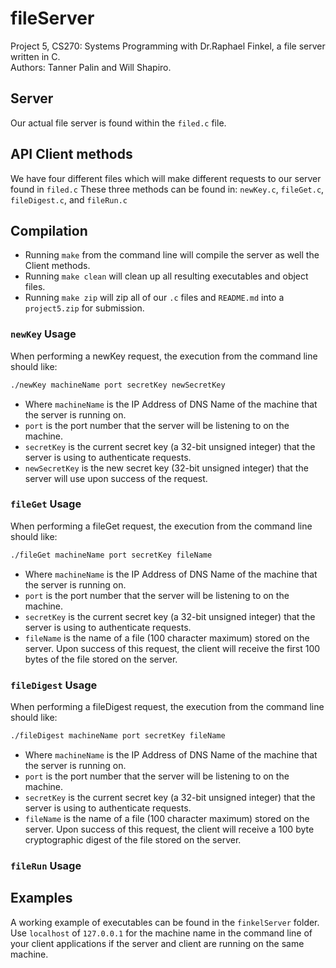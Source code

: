 # fileServer
Project 5, CS270: Systems Programming with Dr.Raphael Finkel, a file server written in C.<br/> Authors: Tanner Palin and Will Shapiro.

## Server
Our actual file server is found within the `filed.c` file.

## API Client methods
We have four different files which will make different requests to our server found in `filed.c`
These three methods can be found in: `newKey.c`, `fileGet.c`, `fileDigest.c`, and `fileRun.c`

## Compilation
* Running `make` from the command line will compile the server as well the Client methods.
* Running `make clean` will clean up all resulting executables and object files.
* Running `make zip` will zip all of our `.c` files and `README.md` into a `project5.zip` for submission.

### `newKey` Usage
When performing a newKey request, the execution from the command line should like:
```bash
./newKey machineName port secretKey newSecretKey
```
* Where `machineName` is the IP Address of DNS Name of the machine that the server is running on.
* `port` is the port number that the server will be listening to on the machine.
* `secretKey` is the current secret key (a 32-bit unsigned integer) that the server is using to authenticate requests.
* `newSecretKey` is the new secret key (32-bit unsigned integer) that the server will use upon success of the request.


### `fileGet` Usage
When performing a fileGet request, the execution from the command line should like:
```bash
./fileGet machineName port secretKey fileName
```
* Where `machineName` is the IP Address of DNS Name of the machine that the server is running on.<br/>
* `port` is the port number that the server will be listening to on the machine.
* `secretKey` is the current secret key (a 32-bit unsigned integer) that the server is using to authenticate requests.<br/>
* `fileName` is the name of a file (100 character maximum) stored on the server.
Upon success of this request, the client will receive the first 100 bytes of the file stored on the server.

### `fileDigest` Usage
When performing a fileDigest request, the execution from the command line should like:
```bash
./fileDigest machineName port secretKey fileName
```
* Where `machineName` is the IP Address of DNS Name of the machine that the server is running on.<br/>
* `port` is the port number that the server will be listening to on the machine.
* `secretKey` is the current secret key (a 32-bit unsigned integer) that the server is using to authenticate requests.<br/>
* `fileName` is the name of a file (100 character maximum) stored on the server.
Upon success of this request, the client will receive a 100 byte cryptographic digest of the file stored on the server.


### `fileRun` Usage


## Examples
A working example of executables can be found in the `finkelServer` folder. Use `localhost` of `127.0.0.1` for the machine name in the command line of your client applications if the server and client are running on the same machine.
